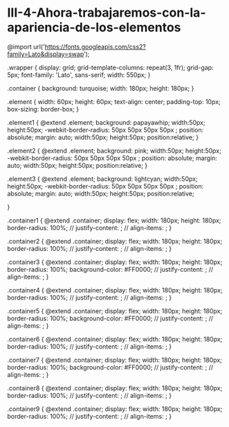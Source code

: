 # III-4-Ahora-trabajaremos-con-la-apariencia-de-los-elementos
@import url('https://fonts.googleapis.com/css2?family=Lato&display=swap');

.wrapper {
  display: grid;
  grid-template-columns: repeat(3, 1fr);
  grid-gap: 5px;
  font-family: 'Lato', sans-serif;
  width: 550px;
}

.container {
  background: turquoise;
  width: 180px;
  height: 180px;
}

.element {
  width: 60px;
  height: 60px;
  text-align: center;
  padding-top: 10px;
  box-sizing: border-box;
}

.element1 {
  @extend .element;
  background: papayawhip;
  width:50px;
   height:50px;
  -webkit-border-radius: 50px 50px 50px 50px ;
    position: absolute;
  margin: auto;
   width:50px;
    height:50px;
    position:relative;
}

.element2 {
  @extend .element;
  background: pink;
  width:50px;
   height:50px;
  -webkit-border-radius: 50px 50px 50px 50px ;
    position: absolute;
  margin: auto;
   width:50px;
    height:50px;
    position:relative;
}

.element3 {
  @extend .element;
  background: lightcyan;
  width:50px;
   height:50px;
  -webkit-border-radius: 50px 50px 50px 50px ;
    position: absolute;
  margin: auto;
   width:50px;
    height:50px;
    position:relative;
  
}

.container1 {
  @extend .container;
  display: flex;
  width: 180px;
  height: 180px;
  border-radius: 100%;
  // justify-content: ;
  // align-items: ;
}

.container2 {
  @extend .container;
  display: flex;
  width: 180px;
  height: 180px;
  border-radius: 100%;
  // justify-content: ;
  // align-items: ;
}

.container3 {
  @extend .container;
  display: flex;
  width: 180px;
  height: 180px;
  border-radius: 100%;
  background-color: #FF0000;
  // justify-content: ;
  // align-items: ;
}

.container4 {
  @extend .container;
  display: flex;
  width: 180px;
  height: 180px;
  border-radius: 100%;
  // justify-content: ;
  // align-items: ;
}

.container5 {
  @extend .container;
  display: flex;
  width: 180px;
  height: 180px;
  border-radius: 100%;
  background-color: #FF0000;
  // justify-content: ;
  // align-items: ;
}

.container6 {
  @extend .container;
  display: flex;
  width: 180px;
  height: 180px;
  border-radius: 100%;
  // justify-content: ;
  // align-items: ;
}

.container7 {
  @extend .container;
  display: flex;
  width: 180px;
  height: 180px;
  border-radius: 100%;
  background-color: #FF0000;
  // justify-content: ;
  // align-items: ;
}

.container8 {
  @extend .container;
  display: flex;
  width: 180px;
  height: 180px;
  border-radius: 100%;
  // justify-content: ;
  // align-items: ;
}

.container9 {
  @extend .container;
  display: flex;
  width: 180px;
  height: 180px;
  border-radius: 100%;
  // justify-content: ;
  // align-items: ;
}
